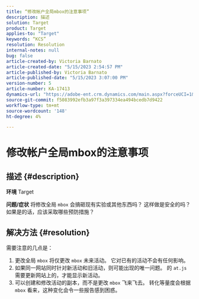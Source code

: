 ```yaml
---
title: “修改帐户全局mbox的注意事项”
description: 描述
solution: Target
product: Target
applies-to: "Target"
keywords: “KCS”
resolution: Resolution
internal-notes: null
bug: false
article-created-by: Victoria Barnato
article-created-date: "5/15/2023 2:54:57 PM"
article-published-by: Victoria Barnato
article-published-date: "5/15/2023 3:07:00 PM"
version-number: 5
article-number: KA-17413
dynamics-url: "https://adobe-ent.crm.dynamics.com/main.aspx?forceUCI=1&pagetype=entityrecord&etn=knowledgearticle&id=c2d60e72-30f3-ed11-8848-6045bd006ce9"
source-git-commit: f5083992efb3a97f3a397334ea494bcedb7d9422
workflow-type: tm+mt
source-wordcount: '148'
ht-degree: 4%

---
```


# 修改帐户全局mbox的注意事项

## 描述 {#description}

<b>环境</b>
Target


<b>问题/症状</b>
将修改全局 `mbox` 会搞砸现有实验或其他东西吗？ 这样做是安全的吗？如果是的话，应该采取哪些预防措施？


## 解决方法 {#resolution}


需要注意的几点是：

1. 更改全局 `mbox` 将仅更改 `mbox` 未来活动。 它对已有的活动不会有任何影响。
2. 如果同一网站同时针对新活动和旧活动，则可能出现的唯一问题。 的 `at.js` 需要更新网站上的，才能显示新活动。
3. 可以创建和修改活动的副本，而不是更改 `mbox` 飞来飞去。 转化等量度会根据 `mbox` 看来，这种变化会令一些报告感到困惑。

